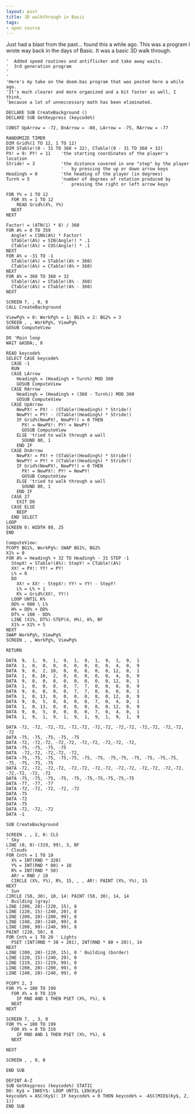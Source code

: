 ```yaml
---
layout: post
title: 3D walkthrough in Basic
tags:
- open source
---
```

Just had a blast from the past... found this a while ago.  This was a program I wrote way back in the days of Basic.  It was a basic 3D walk through.
    
    '  Added speed routines and antiflicker and take away waits.
    '  3rd generation program
    '
    '
    'Here's my take on the doom.bas program that was posted here a while ago.
    'It's much clearer and more organized and a bit faster as well, I think,
    'because a lot of unneccessary math has been eliminated.
    
    DECLARE SUB CreateBackground ()
    DECLARE SUB GetKeypress (keycode%)
    
    CONST UpArrow = -72, DnArrow = -80, LArrow = -75, RArrow = -77
    
    RANDOMIZE TIMER
    DIM Grid%(1 TO 12, 1 TO 12)
    DIM STable!(0 - 31 TO 360 + 32), CTable!(0 - 31 TO 360 + 32)
    PX! = 9: PY! = 11    'the starting coordinates of the player's location
    Stride! = 3          'the distance covered in one "step" by the player
                         '   by pressing the up or down arrow keys
    Heading% = 0         'the heading of the player (in degrees)
    Turn% = 5            'number of degrees of rotation produced by
                         '   pressing the right or left arrow keys
    
    FOR Y% = 1 TO 12
      FOR X% = 1 TO 12
        READ Grid%(X%, Y%)
      NEXT
    NEXT
    
    Factor! = (ATN(1) * 8) / 360
    FOR A% = 0 TO 359
      Angle! = CSNG(A%) * Factor!
      STable!(A%) = SIN(Angle!) * .1
      CTable!(A%) = COS(Angle!) * .1
    NEXT
    FOR A% = -31 TO -1
      STable!(A%) = STable!(A% + 360)
      CTable!(A%) = CTable!(A% + 360)
    NEXT
    FOR A% = 360 TO 360 + 32
      STable!(A%) = STable!(A% - 360)
      CTable!(A%) = CTable!(A% - 360)
    NEXT
    
    SCREEN 7, , 0, 0
    CALL CreateBackground
    
    ViewPg% = 0: WorkPg% = 1: BG1% = 2: BG2% = 3
    SCREEN , , WorkPg%, ViewPg%
    GOSUB ComputeView
    
    DO 'Main loop
    WAIT &H3DA;, 8
    
    READ keycode%
    SELECT CASE keycode%
      CASE -1
      RUN
      CASE LArrow
        Heading% = (Heading% + Turn%) MOD 360
        GOSUB ComputeView
      CASE RArrow
        Heading% = (Heading% + (360 - Turn%)) MOD 360
        GOSUB ComputeView
      CASE UpArrow
        NewPX! = PX! - (STable!(Heading%) * Stride!)
        NewPY! = PY! - (CTable!(Heading%) * Stride!)
        IF Grid%(NewPX!, NewPY!) = 0 THEN
          PX! = NewPX!: PY! = NewPY!
          GOSUB ComputeView
        ELSE 'tried to walk through a wall
          SOUND 80, 1
        END IF
      CASE DnArrow
        NewPX! = PX! + (STable!(Heading%) * Stride!)
        NewPY! = PY! + (CTable!(Heading%) * Stride!)
        IF Grid%(NewPX!, NewPY!) = 0 THEN
          PX! = NewPX!: PY! = NewPY!
          GOSUB ComputeView
        ELSE 'tried to walk through a wall
          SOUND 80, 1
        END IF
      CASE 27
        EXIT DO
      CASE ELSE
        BEEP
      END SELECT
    LOOP
    SCREEN 0: WIDTH 80, 25
    END
    
    ComputeView:
    PCOPY BG1%, WorkPg%: SWAP BG1%, BG2%
    X1% = 0
    FOR A% = Heading% + 32 TO Heading% - 31 STEP -1
      StepX! = STable!(A%): StepY! = CTable!(A%)
      XX! = PX!: YY! = PY!
      L% = 0
      DO
        XX! = XX! - StepX!: YY! = YY! - StepY!
        L% = L% + 1
        K% = Grid%(XX!, YY!)
      LOOP UNTIL K%
      DD% = 900 \ L%
      H% = DD% + DD%
      DT% = 100 - DD%
      LINE (X1%, DT%)-STEP(4, H%), K%, BF
      X1% = X1% + 5
    NEXT
    SWAP WorkPg%, ViewPg%
    SCREEN , , WorkPg%, ViewPg%
    
    RETURN
    
    DATA  9,  1,  9,  1,  9,  1,  9,  1,  9,  1,  9,  1
    DATA  1,  0,  0,  0,  0,  0,  0,  0,  0,  4,  0,  9
    DATA  9,  0,  2, 10,  0,  0,  0,  0,  0, 12,  0,  1
    DATA  1,  0, 10,  2,  0,  0,  0,  0,  0,  4,  0,  9
    DATA  9,  0,  0,  0,  0,  0,  0,  0,  0, 12,  0,  1
    DATA  1,  0,  0,  0,  0,  7,  7,  0,  0,  0,  0,  9
    DATA  9,  0,  0,  0,  0,  7,  7,  0,  0,  0,  0,  1
    DATA  1,  0, 13,  0,  0,  0,  0,  8,  0, 12,  0,  9
    DATA  9,  0,  5,  0,  0,  0,  0,  7,  0,  4,  0,  1
    DATA  1,  0, 13,  0,  0,  0,  0,  8,  0, 12,  0,  9
    DATA  9,  0,  5,  0,  0,  0,  0,  7,  0,  4,  0,  1
    DATA  1,  9,  1,  9,  1,  9,  1,  9,  1,  9,  1,  9
    
    DATA -72, -72, -72,-72, -72,-72, -72,-72, -72,-72, -72,-72, -72,-72, -72
    DATA -75, -75, -75, -75, -75
    DATA -72, -72,-72, -72,-72, -72,-72, -72,-72, -72,
    DATA -75, -75, -75, -75
    DATA  -72,-72, -72,-72, -72,
    DATA -75, -75, -75, -75,-75, -75, -75, -75,-75, -75, -75, -75,-75, -75, -75, -75, -75
    DATA -72, -72, -72,-72, -72,-72, -72,-72, -72,-72, -72,-72, -72,-72, -72,-72, -72, -72
    DATA -75, -75, -75, -75, -75, -75,-75,-75,-75,-75
    DATA -77, -77, -77
    DATA -72, -72, -72, -72, -72
    DATA -75
    DATA -72
    DATA -75
    DATA -72, -72, -72
    DATA -1
    
    SUB CreateBackground
    
    SCREEN , , 2, 0: CLS
    ' Sky
    LINE (0, 0)-(319, 99), 3, BF
    ' Clouds
    FOR Cnt% = 1 TO 10
      X% = INT(RND * 320)
      Y% = INT(RND * 80) + 10
      R% = INT(RND * 50)
      AR! = RND / 10
      CIRCLE (X%, Y%), R%, 15, , , AR!: PAINT (X%, Y%), 15
    NEXT
    ' Sun
    CIRCLE (50, 30), 10, 14: PAINT (50, 30), 14, 14
    ' Building (gray)
    LINE (200, 20)-(220, 15), 8
    LINE (220, 15)-(240, 20), 8
    LINE (200, 20)-(200, 99), 8
    LINE (240, 20)-(240, 99), 8
    LINE (200, 99)-(240, 99), 8
    PAINT (220, 50), 8
    FOR Cnt% = 1 TO 20 ' Lights
      PSET (INT(RND * 38 + 201), INT(RND * 80 + 20)), 14
    NEXT
    LINE (200, 20)-(220, 15), 0 ' Building (border)
    LINE (220, 15)-(240, 20), 0
    LINE (219, 15)-(219, 99), 0
    LINE (200, 20)-(200, 99), 0
    LINE (240, 20)-(240, 99), 0
    
    PCOPY 2, 3
    FOR Y% = 100 TO 199
      FOR X% = 0 TO 319
        IF RND AND 1 THEN PSET (X%, Y%), 6
      NEXT
    NEXT
    
    SCREEN 7, , 3, 0
    FOR Y% = 100 TO 199
      FOR X% = 0 TO 319
        IF RND AND 1 THEN PSET (X%, Y%), 6
      NEXT
    
    NEXT
    
    SCREEN , , 0, 0
    
    END SUB
    
    DEFINT A-Z
    SUB GetKeypress (keycode%) STATIC
    DO: Ky$ = INKEY$: LOOP UNTIL LEN(Ky$)
    keycode% = ASC(Ky$): IF keycode% = 0 THEN keycode% = -ASC(MID$(Ky$, 2, 1))
    END SUB
